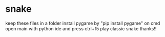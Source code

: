 # snake
keep these files in a folder 
 install pygame by "pip install pygame" on cmd
 open main with python ide and press ctrl+f5 
 play classic snake
 thanks!!
